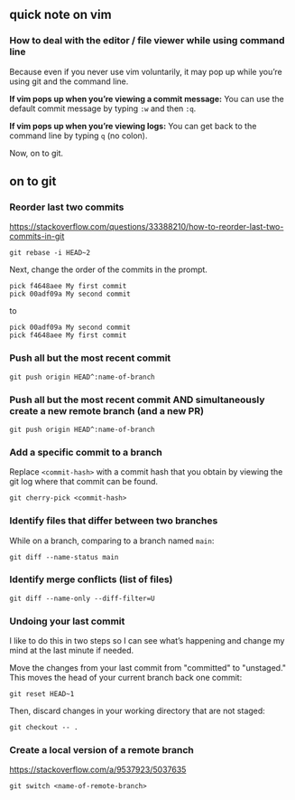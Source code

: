## quick note on vim

### How to deal with the editor / file viewer while using command line

Because even if you never use vim voluntarily, it may pop up while you’re using git and the command line.

**If vim pops up when you’re viewing a commit message:** You can use the default commit message by typing `:w` and then `:q`.

**If vim pops up when you’re viewing logs:** You can get back to the command line by typing `q` (no colon).

Now, on to git.

## on to git

### Reorder last two commits

https://stackoverflow.com/questions/33388210/how-to-reorder-last-two-commits-in-git 

```
git rebase -i HEAD~2
```

Next, change the order of the commits in the prompt.

```
pick f4648aee My first commit
pick 00adf09a My second commit
```

to

```
pick 00adf09a My second commit
pick f4648aee My first commit
```

### Push all but the most recent commit

```
git push origin HEAD^:name-of-branch
```

### Push all but the most recent commit AND simultaneously create a new remote branch (and a new PR)

```
git push origin HEAD^:name-of-branch
```

### Add a specific commit to a branch

Replace `<commit-hash>` with a commit hash that you obtain by viewing the git log where that commit can be found.

```
git cherry-pick <commit-hash>
```

### Identify files that differ between two branches
While on a branch, comparing to a branch named `main`:

```
git diff --name-status main
```

### Identify merge conflicts (list of files)

```
git diff --name-only --diff-filter=U
```

### Undoing your last commit
I like to do this in two steps so I can see what’s happening and change my mind at the last minute if needed.


Move the changes from your last commit from "committed" to "unstaged." This moves the head of your current branch back one commit:

```
git reset HEAD~1
```


Then, discard changes in your working directory that are not staged:

```
git checkout -- .
```

### Create a local version of a remote branch

https://stackoverflow.com/a/9537923/5037635 

```
git switch <name-of-remote-branch>
```